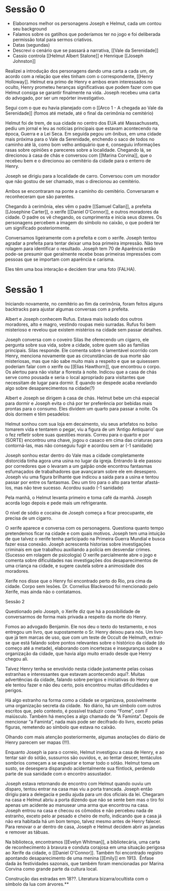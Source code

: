 # Sessão 0

- Elaboramos melhor os personagens Joseph e Helmut, cada um contou seu background
- Falamos sobre os gatilhos que poderíamos ter no jogo e foi deliberada permissão total para sermos criativos.
- Datas (segundas)
- Descrevi o cenário que se passará a narrativa, [[Vale da Serenidade]]
- Cassio controla [[Helmut Albert Stalone]] e Henrique [[Joseph Johnston]]

Realizei a introdução dos personagens dando uma carta a cada um, de acordo com a relação que eles tinham com o correspondente, [[Henry Holloway]]. Helmut era primo de Henry e ambos eram interessados no oculto, Henry prometeu heranças significativas que podem fazer com que Helmut consiga se garantir finalmente na vida. Joseph recebeu uma carta do advogado, por ser um repórter investigativo.

Segui com o que eu havia planejado com o [[Arco 1 - A chegada ao Vale da Serenidade]] (fomos até metade, até o final da cerimônia no cemitério)

Helmut foi de trem, de sua cidade no centro dos EUA até Massachussets, pediu um jornal e leu as notícias principais que estavam acontecendo na época, Guerra e a Lei Seca. Em seguida pegou um ônibus, em uma cidade mais próxima para o Vale da Serenidade, enchendo o saco de todos no caminho até lá, como bom velho antiquário que é, conseguiu informações rasas sobre opiniões e pareceres sobre a localidade. Chegando lá, se direcionou à casa de chás e conversou com [[Marina Corvina]], que o recebeu bem e o direcionou ao cemitério da cidade para o enterro de Henry.

Joseph se dirigiu para a localidade de carro. Conversou com um morador que não gostou de ser chamado, mas o direcionou ao cemitério.

Ambos se encontraram na ponte a caminho do cemitério.
Conversaram e reconheceram que são parentes.

Chegando à cerimônia, eles vêm o padre [[Samuel Callan]], a prefeita [[Josephine Carter]], o xerife [[Daniel O'Connor]], e outros moradores da cidade. O padre os vê chegando, os cumprimenta e inicia seus dizeres. Os personagens percebem a imagem do símbolo no caixão, o que poderá ter um significado posteriormente.
  
Conversamos ligeiramente com a prefeita e com o xerife. Joseph tentou agradar a prefeita para tentar deixar uma boa primeira impressão. Não teve rolagem para identificar o resultado. Joseph tem 70 de Aparência então pode-se presumir que geralmente recebe boas primeiras impressões com pessoas que se importam com aparência e carisma.

Eles têm uma boa interação e decidem tirar uma foto (FALHA).

# Sessão 1

Iniciando novamente, no cemitério ao fim da cerimônia, foram feitos alguns backtracks para ajustar algumas conversas com a prefeita.

Albert e Joseph conhecem Rufus. Estava mais isolado dos outros moradores, alto e magro, vestindo roupas meio surradas. Rufus foi bem misterioso e revelou que existem mistérios na cidade sem passar detalhes.

Joseph conversa com o coveiro Silas lhe oferecendo um cigarro, ele pergunta sobre sua vida, sobre a cidade, sobre quem são as famílias principais. Silas responde. Ele comenta sobre o lamentável ocorrido com Henry, menciona novamente que as circunstâncias de sua morte são misteriosas, mas que não sabe muito mais a respeito e que se quisessem poderiam falar com o xerife ou [[Elias Hawthorn]], que encontrou o corpo. Os alertou para não visitar a floresta à noite. Indicou que a casa de chás serve como pousada e seria o local apropriado para visitantes que necessitam de lugar para dormir. E quando se despede acaba revelando algo sobre desaparecimentos na cidade(?)

Albert e Joseph se dirigem à casa de chás. Helmut bebe um chá especial para dormir e Joseph evita o chá por ter preferência por bebidas mais prontas para o consumo. Eles dividem um quarto para passar a noite. Os dois dormem e têm pesadelos:

Helmut sonhou com sua loja em decaimento, viu seus artefatos no bolso tomarem vida e tentarem o pegar, viu a figura de um ‘Antigo Antiquario’ que o fez refletir sobre suas questões morais. Correu para o quarto e por (SORTE) encontrou uma chave, jogou o casaco em cima das criaturas para contorná-las, mas não conseguiu fugir e acordou sem ar (-1 sanidade)

Joseph sonhou estar dentro do Vale mas a cidade completamente distorcida tinha agora uma usina no lugar da igreja. Entrando lá ele passou por corredores que o levaram a um galpão onde encontrou fantasmas esfumaçados de trabalhadores que avançaram sobre ele em desespero. Joseph viu uma figura brilhante que indicou a saída para a usina e tentou passar por entre os fantasmas. Deu um tiro para o alto para tentar afastá-los, mas não teve sucesso. Acordou suado (-1 sanidade)

Pela manhã, o Helmut levanta primeiro e toma café da manhã. Joseph acorda logo depois e pede mais um refrigerante. 

O nivel de sódio e cocaína de Joseph começa a ficar preocupante, ele precisa de um cigarro.

O xerife aparece e conversa com os personagens. Questiona quanto tempo pretendemos ficar na cidade e com quais motivos. Joseph tem uma intuição de que talvez o xerife tenha participado na Primeira Guerra Mundial e busca fazer essa conexão. Joseph acrescenta historias sobre investigações criminais em que trabalhou auxiliando a polícia em desvendar crimes. (Sucesso em rolagem de psicologia) O xerife parcialmente abre o jogo e comenta sobre dificuldades nas investigações dos desaparecimentos de uma criança na cidade, e sugere cautela sobre a animosidade dos moradores.

Xerife nos disse que o Henry foi encontrado perto do Rio, pra cima da cidade. Corpo sem lesões.
Dr. Cornelius Blackwood foi mencionado pelo Xerife, mas ainda não o contatamos.

Sessão 2

Questionado pelo Joseph, o Xerife diz que há a possibilidade de conversarmos de forma mais privada a respeito da morte do Henry.

Fomos ao advogado Benjamin. Ele nos deu o texto do testamento, e nos entregou um livro, que supostamente o Sr. Henry deixou para nós. Um livro que já tem marcas de uso, que com um teste de Occult de Helmuth, extrai-se que está falando sobre pontos relevantes sobre o histórico da cidade (do começo até a metade), elaborando com incertezas e inseguranças sobre a organização da cidade, que havia algo muito errado desde que Henry chegou ali. 

Talvez Henry tenha se envolvido nesta cidade justamente pelas coisas estranhas e interessantes que estavam acontecendo aqui?. Muitas advertências da cidade, falando sobre perigos e iniciativas do Henry que ele tentou fazer e não deu certo, pois encontrou muitas dificuldades e perigos.

Há algo estranho na forma como a cidade se organizava, possivelmente uma organização secreta da cidade.  No diário, há um símbolo com outros escritos que, pelo contexto, é possível traduzir como “Fome”, com F maiúsculo. Também há menções a algo chamado de “A Faminta”. Depois de mencionar “a Faminta”, nada mais pode ser decifrado do livro, exceto pelas figuras, remetendo ao símbolo que estava no caixão.

Olhando com mais atenção posteriormente, algumas anotações do diário de Henry parecem ser mapas (!!!).

Enquanto Joseph ia para o correio, Helmut investigou a casa de Henry, e ao tentar sair do sótão, sussurros são ouvidos, e, ao tentar descer, tentáculos sombrios começam a se esgueirar e tomar todo o sótão. Helmut toma um susto, se desespera disparando acidentalmente sua flintlock, perdendo parte de sua sanidade com o encontro assustador.

Joseph estava retornando de encontro com Helmut quando ouviu um disparo, tentou entrar na casa mas viu a porta trancada. Joseph então dirigiu para a delegacia e pediu ajuda para um dos oficiais da lei. Chegaram na casa e Helmut abriu a porta dizendo que não se sente bem mas o tiro foi apenas um acidente ao manusear uma arma que encontrou na casa. Joseph entrou na casa e checou os cômodos e não percebeu nada de estranho, exceto pelo ar pesado e cheiro de mofo, indicando que a casa já não era habitada há um bom tempo, talvez mesmo antes de Henry falecer. Para renovar o ar dentro de casa, Joseph e Helmut decidem abrir as janelas e remover as tábuas.

Na biblioteca, encontramos [[Evelyn Whitman]], a bibliotecária, uma carta de reconhecimento à bravura e conduta corajosa em uma situação perigosa ao Xerife da cidade, o [[Daniel O'Connor]].
Também foi encontrado registro apontando desaparecimento de uma menina [[Emily]] em 1913.  Ênfase dada às festividades sazonais, que também foram mencionadas por Marina Corvina como grande parte da cultura local.

Construção das estradas em 18??. Literatura bizarra/ocultista com o símbolo da lua com árvores.**